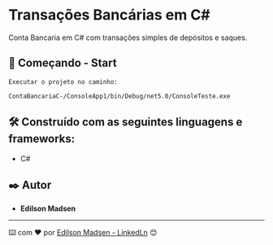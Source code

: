 # Transações Bancárias em C#

Conta Bancaria em C# com transações simples de depósitos e saques.

## 🚀 Começando - Start

```
Executar o projeto no caminho:

ContaBancariaC-/ConsoleApp1/bin/Debug/net5.0/ConsoleTeste.exe
```

## 🛠️ Construído com as seguintes linguagens e frameworks:

* C#

## ✒️ Autor

* **Edilson Madsen**

---
⌨️ com ❤️ por [Edilson Madsen - LinkedLn](https://www.linkedin.com/in/edilsonmadsen/) 😊

